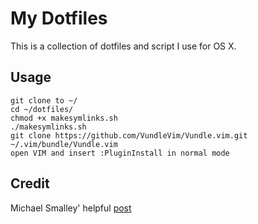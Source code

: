 # My Dotfiles
 
This is a collection of dotfiles and script I use for OS X.

## Usage

```
git clone to ~/
cd ~/dotfiles/
chmod +x makesymlinks.sh
./makesymlinks.sh
git clone https://github.com/VundleVim/Vundle.vim.git ~/.vim/bundle/Vundle.vim
open VIM and insert :PluginInstall in normal mode
```

## Credit

Michael Smalley' helpful [post](http://blog.smalleycreative.com/tutorials/using-git-and-github-to-manage-your-dotfiles/#comment-141618)
